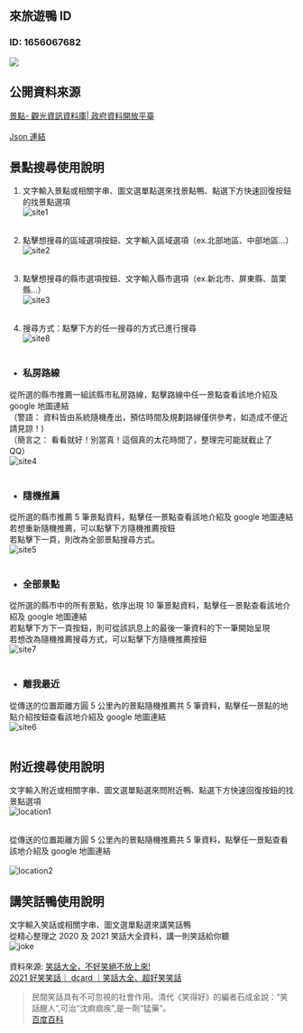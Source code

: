 ## 來旅遊鴨 ID

### **ID: 1656067682**

![](https://raw.githubusercontent.com/zoe01214/travelduck-linebot/main/images/qrcode.png)
<br>

## 公開資料來源

[景點- 觀光資訊資料庫| 政府資料開放平臺](https://data.gov.tw/dataset/7777)<br><br>
[Json 連結](https://gis.taiwan.net.tw/XMLReleaseALL_public/scenic_spot_C_f.json)

## 景點搜尋使用說明

1. 文字輸入景點或相關字串、圖文選單點選來找景點鴨、點選下方快速回復按鈕的找景點選項<br>
   ![site1](https://raw.githubusercontent.com/zoe01214/travelduck-linebot/main/images/site-1.png)<br><br>
2. 點擊想搜尋的區域選項按鈕、文字輸入區域選項（ex.北部地區、中部地區...）<br>
   ![site2](https://raw.githubusercontent.com/zoe01214/travelduck-linebot/main/images/site-2.png)<br><br>

3. 點擊想搜尋的縣市選項按鈕、文字輸入縣市選項（ex.新北市、屏東縣、苗栗縣...）<br>
   ![site3](https://raw.githubusercontent.com/zoe01214/travelduck-linebot/main/images/site-3.png)<br><br>

4. 搜尋方式：點擊下方的任一搜尋的方式已進行搜尋<br>
   ![site8](https://raw.githubusercontent.com/zoe01214/travelduck-linebot/main/images/site-8.png)<br><br>

- ### 私房路線

從所選的縣市推薦一組該縣市私房路線，點擊路線中任一景點查看該地介紹及 google 地圖連結<br>
（警語： 資料皆由系統隨機產出，預估時間及規劃路線僅供參考，如造成不便近請見諒！)<br>
（簡言之： 看看就好！別當真！這個真的太花時間了，整理完可能就截止了 QQ）<br>
![site4](https://raw.githubusercontent.com/zoe01214/travelduck-linebot/main/images/site-4.png)<br><br>

- ### 隨機推薦

從所選的縣市推薦 5 筆景點資料，點擊任一景點查看該地介紹及 google 地圖連結<br>
若想重新隨機推薦，可以點擊下方隨機推薦按鈕<br>
若點擊下一頁，則改為全部景點搜尋方式。<br>
![site5](https://raw.githubusercontent.com/zoe01214/travelduck-linebot/main/images/site-5.png)<br><br>

- ### 全部景點

從所選的縣市中的所有景點，依序出現 10 筆景點資料，點擊任一景點查看該地介紹及 google 地圖連結<br>
若點擊下方下一頁按鈕，則可從該訊息上的最後一筆資料的下一筆開始呈現<br>
若想改為隨機推薦搜尋方式，可以點擊下方隨機推薦按鈕<br>
![site7](https://raw.githubusercontent.com/zoe01214/travelduck-linebot/main/images/site-7.png)<br><br>

- ### 離我最近

從傳送的位置距離方圓 5 公里內的景點隨機推薦共 5 筆資料，點擊任一景點的地點介紹按鈕查看該地介紹及 google 地圖連結<br>
![site6](https://raw.githubusercontent.com/zoe01214/travelduck-linebot/main/images/site-6.png)<br><br>

## 附近搜尋使用說明

文字輸入附近或相關字串、圖文選單點選來問附近鴨、點選下方快速回復按鈕的找景點選項<br>
![location1](https://raw.githubusercontent.com/zoe01214/travelduck-linebot/main/images/location-1.png)<br><br>

從傳送的位置距離方圓 5 公里內的景點隨機推薦共 5 筆資料，點擊任一景點查看該地介紹及 google 地圖連結<br><br>
![location2](https://raw.githubusercontent.com/zoe01214/travelduck-linebot/main/images/location-2.png)

## 講笑話鴨使用說明

文字輸入笑話或相關字串、圖文選單點選來講笑話鴨<br>
從精心整理之 2020 及 2021 笑話大全資料，講一則笑話給你聽<br>
![joke](https://raw.githubusercontent.com/zoe01214/travelduck-linebot/main/images/joke.png)<br><br>
資料來源: [笑話大全，不好笑絕不放上來!](https://wayne265265.pixnet.net/blog/post/216422544-%E7%AC%91%E8%A9%B1%E5%A4%A7%E5%85%A8%EF%BC%8C%E4%B8%8D%E5%A5%BD%E7%AC%91%E7%B5%95%E4%B8%8D%E6%94%BE%E4%B8%8A%E4%BE%86-%21)<br>
[2021 好笑笑話｜ dcard ｜笑話大全、超好笑笑話](https://natasha790708.pixnet.net/blog/post/37026664-2021%E5%A5%BD%E7%AC%91%E7%AC%91%E8%A9%B1%EF%BD%9Cdcard%EF%BD%9C%E7%AC%91%E8%A9%B1%E5%A4%A7%E5%85%A8%E3%80%81%E8%B6%85%E5%A5%BD%E7%AC%91%E7%AC%91%E8%A9%B1%E3%80%81)

> 民間笑話具有不可忽視的社會作用。清代《笑得好》的編者石成金說：“笑話醒人”,可治“沈痾痼疾”,是一劑“猛藥”。<br> [百度百科](https://baike.baidu.com/item/%E6%B0%91%E9%97%B4%E7%AC%91%E8%AF%9D)
